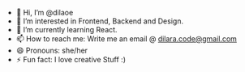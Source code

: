- 👋 Hi, I’m @dilaoe
- 👀 I’m interested in Frontend, Backend and Design. 
- 🌱 I’m currently learning React.
- 📫 How to reach me: Write me an email @ dilara.code@gmail.com
- 😄 Pronouns: she/her
- ⚡ Fun fact: I love creative Stuff :)

